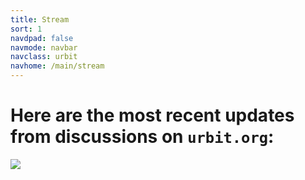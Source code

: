 ```yaml
---
title: Stream
sort: 1
navdpad: false
navmode: navbar
navclass: urbit
navhome: /main/stream
---
```


<div class="h-arrow">
<h1>Here are the most recent updates from discussions on <code>urbit.org</code>:</h1>
<img src="http://15-swap.s3.amazonaws.com/16-2-29%20Design/ex/arrow.png" />
</div>

<div class="mini-module">
<script src="/~/at/lib/js/urb.js" />
<script src="/talk/main.js" />
<link href="/talk/main.css" rel="stylesheet" />
<talk readonly="" chrono="reverse" station="comments"></talk>
</div>
